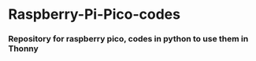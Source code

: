 # Raspberry-Pi-Pico-codes

### Repository for raspberry pico, codes in python to use them in Thonny
